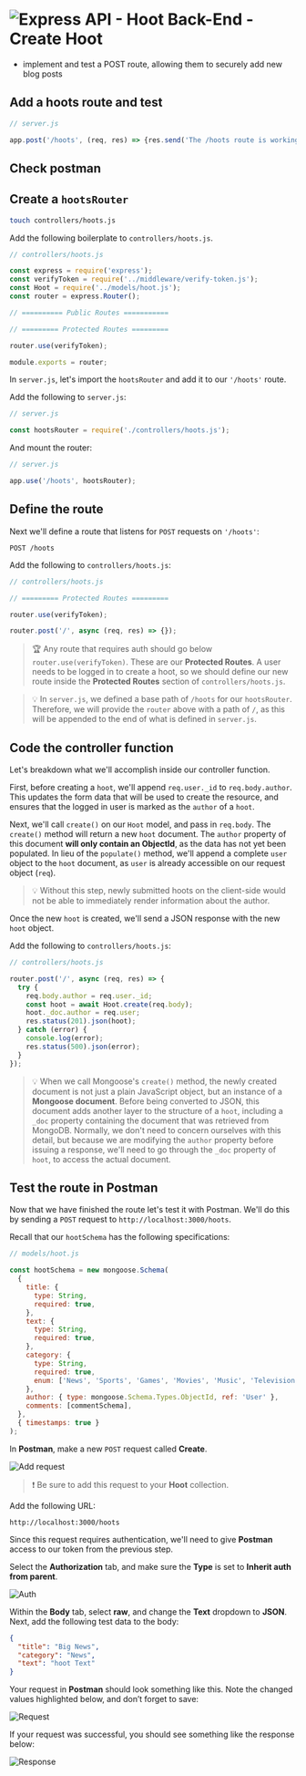 # ![Express API - Hoot Back-End - Create Hoot](./assets/hero.png)

- implement and test a POST route, allowing them to securely add new blog posts

## Add a hoots route and test

```jsx
// server.js

app.post('/hoots', (req, res) => {res.send('The /hoots route is working'});
```

## Check postman

## Create a `hootsRouter`

```bash
touch controllers/hoots.js
```

Add the following boilerplate to `controllers/hoots.js`.

```jsx
// controllers/hoots.js

const express = require('express');
const verifyToken = require('../middleware/verify-token.js');
const Hoot = require('../models/hoot.js');
const router = express.Router();

// ========== Public Routes ===========

// ========= Protected Routes =========

router.use(verifyToken);

module.exports = router;
```

In `server.js`, let's import the `hootsRouter` and add it to our `'/hoots'` route.

Add the following to `server.js`:

```jsx
// server.js

const hootsRouter = require('./controllers/hoots.js');
```

And mount the router:

```jsx
// server.js

app.use('/hoots', hootsRouter);
```

## Define the route

Next we'll define a route that listens for `POST` requests on `'/hoots'`:

```
POST /hoots
```

Add the following to `controllers/hoots.js`:

```jsx
// controllers/hoots.js

// ========= Protected Routes =========

router.use(verifyToken);

router.post('/', async (req, res) => {});
```

> 🏆 Any route that requires auth should go below `router.use(verifyToken)`. These are our **Protected Routes**. A user needs to be logged in to create a hoot, so we should define our new route inside the **Protected Routes** section of `controllers/hoots.js`.

> 💡 In `server.js`, we defined a base path of `/hoots` for our `hootsRouter`. Therefore, we will provide the `router` above with a path of `/`, as this will be appended to the end of what is defined in `server.js`.

## Code the controller function

Let's breakdown what we'll accomplish inside our controller function.

First, before creating a `hoot`, we'll append `req.user._id` to `req.body.author`. This updates the form data that will be used to create the resource, and ensures that the logged in user is marked as the `author` of a `hoot`.

Next, we'll call `create()` on our `Hoot` model, and pass in `req.body`. The `create()` method will return a new `hoot` document. The `author` property of this document **will only contain an ObjectId**, as the data has not yet been populated. In lieu of the `populate()` method, we'll append a complete `user` object to the `hoot` document, as `user` is already accessible on our request object (`req`).

> 💡 Without this step, newly submitted hoots on the client-side would not be able to immediately render information about the author.

Once the new `hoot` is created, we'll send a JSON response with the new `hoot` object.

Add the following to `controllers/hoots.js`:

```jsx
// controllers/hoots.js

router.post('/', async (req, res) => {
  try {
    req.body.author = req.user._id;
    const hoot = await Hoot.create(req.body);
    hoot._doc.author = req.user;
    res.status(201).json(hoot);
  } catch (error) {
    console.log(error);
    res.status(500).json(error);
  }
});
```

> 💡 When we call Mongoose's `create()` method, the newly created document is not just a plain JavaScript object, but an instance of a **Mongoose document**. Before being converted to JSON, this document adds another layer to the structure of a `hoot`, including a `_doc` property containing the document that was retrieved from MongoDB. Normally, we don't need to concern ourselves with this detail, but because we are modifying the `author` property before issuing a response, we'll need to go through the `_doc` property of `hoot`, to access the actual document.

## Test the route in Postman

Now that we have finished the route let's test it with Postman. We'll do this by sending a `POST` request to `http://localhost:3000/hoots`.

Recall that our `hootSchema` has the following specifications:

```js
// models/hoot.js

const hootSchema = new mongoose.Schema(
  {
    title: {
      type: String,
      required: true,
    },
    text: {
      type: String,
      required: true,
    },
    category: {
      type: String,
      required: true,
      enum: ['News', 'Sports', 'Games', 'Movies', 'Music', 'Television'],
    },
    author: { type: mongoose.Schema.Types.ObjectId, ref: 'User' },
    comments: [commentSchema],
  },
  { timestamps: true }
);
```

In **Postman**, make a new `POST` request called **Create**.

![Add request](./assets/add-request.png)

> ❗ Be sure to add this request to your **Hoot** collection.

Add the following URL:

```
http://localhost:3000/hoots
```

Since this request requires authentication, we'll need to give **Postman** access to our token from the previous step.

Select the **Authorization** tab, and make sure the **Type** is set to **Inherit auth from parent**.

![Auth](./assets/auth.png)

Within the **Body** tab, select **raw**, and change the **Text** dropdown to **JSON**. Next, add the following test data to the body:

```json
{
  "title": "Big News",
  "category": "News",
  "text": "hoot Text"
}
```

Your request in **Postman** should look something like this. Note the changed values highlighted below, and don’t forget to save:

![Request](./assets/request.png)

If your request was successful, you should see something like the response below:

![Response](./assets/response.png)
